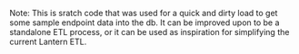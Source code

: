 Note: This is sratch code that was used for a quick and dirty load to get some sample endpoint data into the db. It can be improved upon to be a standalone ETL process, or it can be used as inspiration for simplifying the current Lantern ETL.